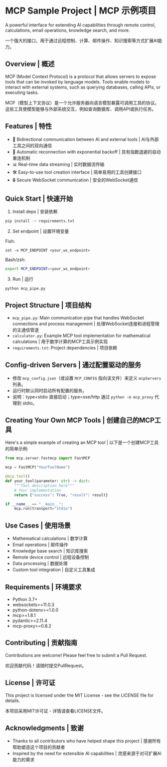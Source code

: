 # MCP Sample Project | MCP 示例项目

A powerful interface for extending AI capabilities through remote control, calculations, email operations, knowledge search, and more.

一个强大的接口，用于通过远程控制、计算、邮件操作、知识搜索等方式扩展AI能力。

## Overview | 概述

MCP (Model Context Protocol) is a protocol that allows servers to expose tools that can be invoked by language models. Tools enable models to interact with external systems, such as querying databases, calling APIs, or executing tasks.

MCP（模型上下文协议）是一个允许服务器向语言模型暴露可调用工具的协议。这些工具使模型能够与外部系统交互，例如查询数据库、调用API或执行任务。

## Features | 特性

- 🔌 Bidirectional communication between AI and external tools | AI与外部工具之间的双向通信
- 🔄 Automatic reconnection with exponential backoff | 具有指数退避的自动重连机制
- 📊 Real-time data streaming | 实时数据流传输
- 🛠️ Easy-to-use tool creation interface | 简单易用的工具创建接口
- 🔒 Secure WebSocket communication | 安全的WebSocket通信

## Quick Start | 快速开始

1) Install deps | 安装依赖

```bash
pip install -r requirements.txt
```

2) Set endpoint | 设置环境变量

Fish:

```fish
set -x MCP_ENDPOINT <your_ws_endpoint>
```

Bash/zsh:

```bash
export MCP_ENDPOINT=<your_ws_endpoint>
```

3) Run | 运行

```bash
python mcp_pipe.py
```

## Project Structure | 项目结构

- `mcp_pipe.py`: Main communication pipe that handles WebSocket connections and process management | 处理WebSocket连接和进程管理的主通信管道
- `calculator.py`: Example MCP tool implementation for mathematical calculations | 用于数学计算的MCP工具示例实现
- `requirements.txt`: Project dependencies | 项目依赖

## Config-driven Servers | 通过配置驱动的服务

- 修改 `mcp_config.json`（或设置 `MCP_CONFIG` 指向该文件）来定义 `mcpServers` 列表。
- 运行时默认同时启动所有配置的服务。
- 说明：type=stdio 直接启动；type=sse/http 通过 `python -m mcp_proxy` 代理到 stdio。

## Creating Your Own MCP Tools | 创建自己的MCP工具

Here's a simple example of creating an MCP tool | 以下是一个创建MCP工具的简单示例:

```python
from mcp.server.fastmcp import FastMCP

mcp = FastMCP("YourToolName")

@mcp.tool()
def your_tool(parameter: str) -> dict:
    """Tool description here"""
    # Your implementation
    return {"success": True, "result": result}

if __name__ == "__main__":
    mcp.run(transport="stdio")
```

## Use Cases | 使用场景

- Mathematical calculations | 数学计算
- Email operations | 邮件操作
- Knowledge base search | 知识库搜索
- Remote device control | 远程设备控制
- Data processing | 数据处理
- Custom tool integration | 自定义工具集成

## Requirements | 环境要求

- Python 3.7+
- websockets>=11.0.3
- python-dotenv>=1.0.0
- mcp>=1.8.1
- pydantic>=2.11.4
- mcp-proxy>=0.8.2

## Contributing | 贡献指南

Contributions are welcome! Please feel free to submit a Pull Request.

欢迎贡献代码！请随时提交PullRequest。

## License | 许可证

This project is licensed under the MIT License - see the LICENSE file for details.

本项目采用MIT许可证 - 详情请查看LICENSE文件。

## Acknowledgments | 致谢

- Thanks to all contributors who have helped shape this project | 感谢所有帮助塑造这个项目的贡献者
- Inspired by the need for extensible AI capabilities | 灵感来源于对可扩展AI能力的需求
